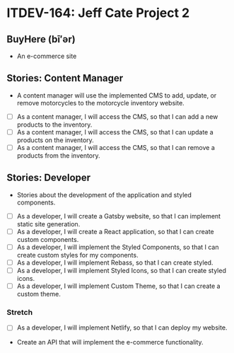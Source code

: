 # ITDEV-164: Jeff Cate Project 2
## BuyHere (bī′ər)
* An e-commerce site

<!--

### Stories
- [ ] As a _, I will _, so that I can. 

-->

## Stories: Content Manager

* A content manager will use the implemented CMS to add, update, or remove motorcycles to the motorcycle inventory website.
- [ ] As a content manager, I will access the CMS, so that I can add a new products to the inventory.
- [ ] As a content manager, I will access the CMS, so that I can update a products on the inventory.
- [ ] As a content manager, I will access the CMS, so that I can remove a products from the inventory.

## Stories: Developer
* Stories about the development of the application and styled components.
- [ ] As a developer, I will create a Gatsby website, so that I can implement static site generation.
- [ ] As a developer, I will create a React application, so that I can create custom components.
- [ ] As a developer, I will implement the Styled Components, so that I can create custom styles for my components.
- [ ] As a developer, I will implement Rebass, so that I can create styled. 
- [ ] As a developer, I will implement Styled Icons, so that I can create styled icons. 
- [ ] As a developer, I will implement Custom Theme, so that I can create a custom theme. 
### Stretch
- [ ] As a developer, I will implement Netlify, so that I can deploy my website.
- Create an API that will implement the e-commerce functionality.

